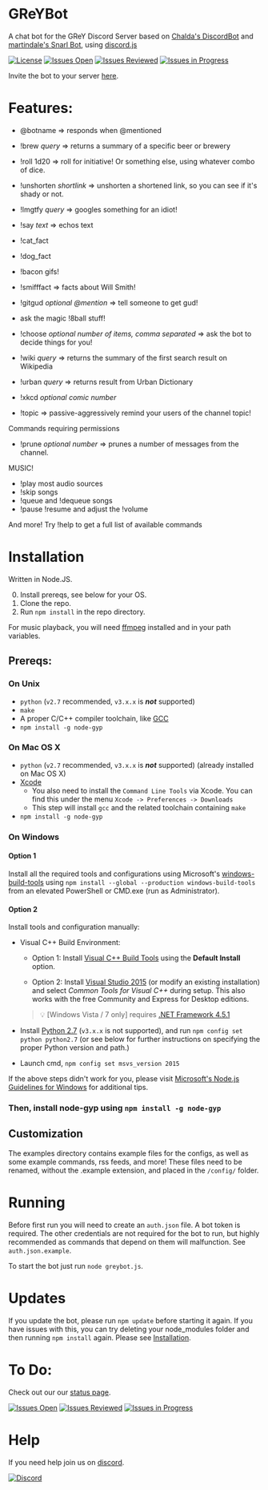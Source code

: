 # GReYBot
A chat bot for the GReY Discord Server based on [Chalda's DiscordBot](https://github.com/chalda/DiscordBot) and [martindale's Snarl Bot](https://github.com/martindale/snarl), using [discord.js](https://github.com/hydrabolt/discord.js/)

[![License](https://img.shields.io/badge/license-Apache%202-blue.svg?style=flat-square)](https://raw.githubusercontent.com/naterchrdsn/GReYBot/master/LICENSE.md) [![Issues Open](https://img.shields.io/github/issues-raw/naterchrdsn/GReYBot.svg?style=flat-square&label=issues%20open&colorB=ff0000)](https://waffle.io/naterchrdsn/GReYBot) [![Issues Reviewed](https://img.shields.io/github/issues-raw/naterchrdsn/GReYBot/reviewed.svg?style=flat-square&label=issues%20reviewed&colorB=00ff00)](https://waffle.io/naterchrdsn/GReYBot) [![Issues in Progress](https://img.shields.io/github/issues-raw/naterchrdsn/GReYBot/in-progress.svg?style=flat-square&label=issues%20in%20progress&colorB=00aaff)](http://waffle.io/naterchrdsn/GReYBot)

Invite the bot to your server [here](https://discordapp.com/oauth2/authorize?client_id=283636170741514250&scope=bot&permissions=66186303).

# Features:

- @botname => responds when @mentioned

- !brew *query* => returns a summary of a specific beer or brewery

- !roll 1d20 => roll for initiative! Or something else, using whatever combo of dice.

- !unshorten *shortlink* => unshorten a shortened link, so you can see if it's shady or not.

- !lmgtfy *query* => googles something for an idiot!

- !say *text* => echos text

- !cat_fact

- !dog_fact

- !bacon gifs!

- !smifffact => facts about Will Smith!

- !gitgud *optional @mention* => tell someone to get gud!

- ask the magic !8ball stuff!

- !choose *optional number of items, comma separated* => ask the bot to decide things for you!

- !wiki *query* => returns the summary of the first search result on Wikipedia

- !urban *query* => returns result from Urban Dictionary

- !xkcd *optional comic number*

- !topic => passive-aggressively remind your users of the channel topic!

Commands requiring permissions
- !prune *optional number* => prunes a number of messages from the channel.

MUSIC!
- !play most audio sources
- !skip songs
- !queue and !dequeue songs
- !pause !resume and adjust the !volume

And more! Try !help to get a full list of available commands

# Installation

Written in Node.JS.

0. Install prereqs, see below for your OS.
1. Clone the repo.
2. Run `npm install` in the repo directory.

For music playback, you will need [ffmpeg](https://www.ffmpeg.org/download.html) installed and in your path variables.

## Prereqs:

### On Unix

   * `python` (`v2.7` recommended, `v3.x.x` is __*not*__ supported)
   * `make`
   * A proper C/C++ compiler toolchain, like [GCC](https://gcc.gnu.org)
   * `npm install -g node-gyp`

### On Mac OS X

   * `python` (`v2.7` recommended, `v3.x.x` is __*not*__ supported) (already installed on Mac OS X)
   * [Xcode](https://developer.apple.com/xcode/download/)
     * You also need to install the `Command Line Tools` via Xcode. You can find this under the menu `Xcode -> Preferences -> Downloads`
     * This step will install `gcc` and the related toolchain containing `make`
   * `npm install -g node-gyp`

### On Windows

#### Option 1

Install all the required tools and configurations using Microsoft's [windows-build-tools](https://github.com/felixrieseberg/windows-build-tools) using `npm install --global --production windows-build-tools` from an elevated PowerShell or CMD.exe (run as Administrator).

#### Option 2

Install tools and configuration manually:
   * Visual C++ Build Environment:
     * Option 1: Install [Visual C++ Build Tools](http://landinghub.visualstudio.com/visual-cpp-build-tools) using the **Default Install** option.

     * Option 2: Install [Visual Studio 2015](https://www.visualstudio.com/products/visual-studio-community-vs) (or modify an existing installation) and select *Common Tools for Visual C++* during setup. This also works with the free Community and Express for Desktop editions.

     > :bulb: [Windows Vista / 7 only] requires [.NET Framework 4.5.1](http://www.microsoft.com/en-us/download/details.aspx?id=40773)

   * Install [Python 2.7](https://www.python.org/downloads/) (`v3.x.x` is not supported), and run `npm config set python python2.7` (or see below for further instructions on specifying the proper Python version and path.)
   * Launch cmd, `npm config set msvs_version 2015`

   If the above steps didn't work for you, please visit [Microsoft's Node.js Guidelines for Windows](https://github.com/Microsoft/nodejs-guidelines/blob/master/windows-environment.md#compiling-native-addon-modules) for additional tips.

### Then, install node-gyp using `npm install -g node-gyp`

## Customization
The examples directory contains example files for the configs, as well as some example commands, rss feeds, and more! These files need to be renamed, without the .example extension, and placed in the `/config/` folder.

# Running
Before first run you will need to create an `auth.json` file. A bot token is required. The other credentials are not required for the bot to run, but highly recommended as commands that depend on them will malfunction. See `auth.json.example`.

To start the bot just run
`node greybot.js`.

# Updates
If you update the bot, please run `npm update` before starting it again. If you have
issues with this, you can try deleting your node_modules folder and then running
`npm install` again. Please see [Installation](#Installation).

# To Do:
Check out our our [status page](https://waffle.io/naterchrdsn/GReYBot).

[![Issues Open](https://img.shields.io/github/issues-raw/naterchrdsn/GReYBot.svg?style=flat-square&label=issues%20open&colorB=ff0000)](https://waffle.io/naterchrdsn/GReYBot) [![Issues Reviewed](https://img.shields.io/github/issues-raw/naterchrdsn/GReYBot/reviewed.svg?style=flat-square&label=issues%20reviewed&colorB=00ff00)](https://waffle.io/naterchrdsn/GReYBot) [![Issues in Progress](https://img.shields.io/github/issues-raw/naterchrdsn/GReYBot/in-progress.svg?style=flat-square&label=issues%20in%20progress&colorB=00aaff)](http://waffle.io/naterchrdsn/GReYBot)

# Help
If you need help join us on [discord](https://discord.gg/A8a2yeP).

[![Discord](https://img.shields.io/discord/294483428651302924.svg?style=flat-square)](https://discord.gg/A8a2yeP)
